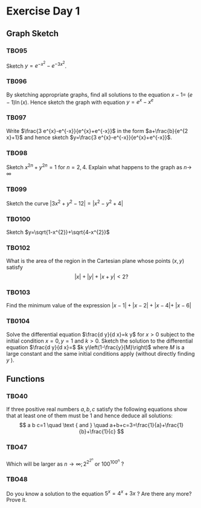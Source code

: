 # Exercise Day 1
## Graph Sketch
### TBO95
Sketch $y=e^{-x^{2}}-e^{-3 x^{2}}$.
### TB096
By sketching appropriate graphs, find all solutions to the equation $x-1=$ $(e-1) \ln (x)$. Hence sketch the graph with equation $y=e^{x}-x^{e}$
### TB097
Write $\frac{3 e^{x}-e^{-x}}{e^{x}+e^{-x}}$ in the form $a+\frac{b}{e^{2 x}+1}$ and hence sketch $y=\frac{3 e^{x}-e^{-x}}{e^{x}+e^{-x}}$.
### TBO98
Sketch $x^{2 n}+y^{2 n}=1$ for $n=2,4$. Explain what happens to the graph as $n \rightarrow$ $\infty$
### TB099
Sketch the curve $\left|3 x^{2}+y^{2}-12\right|=\left|x^{2}-y^{2}+4\right|$
### TBO100
Sketch $y=\sqrt{1-x^{2}}+\sqrt{4-x^{2}}$
### TBO102
What is the area of the region in the Cartesian plane whose points $(x, y)$ satisfy
$$
|x|+|y|+|x+y|<2 ?
$$

### TBO103
Find the minimum value of the expression $|x-1|+|x-2|+|x-4|+$ $|x-6|$
### TB0104
Solve the differential equation $\frac{d y}{d x}=k y$ for $x>0$ subject to the initial condition $x=0, y=1$ and $k>0$. Sketch the solution to the differential equation $\frac{d y}{d x}=$ $k y\left(1-\frac{y}{M}\right)$ where $M$ is a large constant and the same initial conditions apply (without directly finding $y$ ).

## Functions
### TBO40
If three positive real numbers $a, b, c$ satisfy the following equations show that at least one of them must be 1 and hence deduce all solutions:
$$
a b c=1 \quad \text { and } \quad a+b+c=3=\frac{1}{a}+\frac{1}{b}+\frac{1}{c}
$$
### TBO47
Which will be larger as $n \rightarrow \infty ; 2^{2^{2^{n}}}$ or $100^{100^{n}}$ ?
### TBO48
Do you know a solution to the equation $5^{x}=4^{x}+3 x$ ? Are there any more? Prove it.